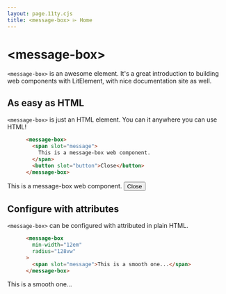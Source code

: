 ```yaml
---
layout: page.11ty.cjs
title: <message-box> ⌲ Home
---
```


# &lt;message-box>

`<message-box>` is an awesome element. It's a great introduction to building web components with LitElement, with nice documentation site as well.

## As easy as HTML

<section class="columns">
  <div>

`<message-box>` is just an HTML element. You can it anywhere you can use HTML!

```html
      <message-box>
        <span slot="message">
          This is a message-box web component.
        </span>
        <button slot="button">Close</button>
      </message-box>
```

  </div>
  <div>

  <message-box>
    <span slot="message">
      This is a message-box web component.
    </span>
    <button slot="button">Close</button>
  </message-box>

  </div>
</section>

## Configure with attributes

<section class="columns">
  <div>

`<message-box>` can be configured with attributed in plain HTML.

```html
      <message-box
        min-width="12em"
        radius="128vw"
      >
        <span slot="message">This is a smooth one...</span>
      </message-box>
```

  </div>
  <div>

<message-box min-width="12em" radius="128vw">
  <span slot="message">This is a smooth one...</span>
</message-box>

  </div>
</section>

